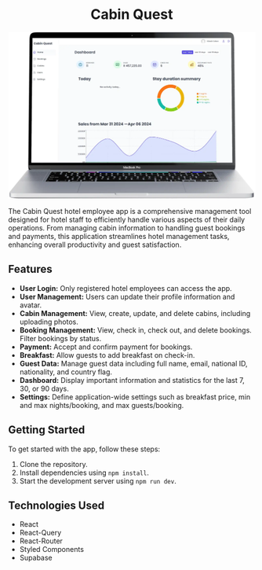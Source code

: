 <h1 align='center'>Cabin Quest</h1>

![](./design/cabin%20quest.webp)

The Cabin Quest hotel employee app is a comprehensive management tool designed for hotel staff to efficiently handle various aspects of their daily operations. From managing cabin information to handling guest bookings and payments, this application streamlines hotel management tasks, enhancing overall productivity and guest satisfaction.

## Features

- **User Login:** Only registered hotel employees can access the app.
- **User Management:** Users can update their profile information and avatar.
- **Cabin Management:** View, create, update, and delete cabins, including uploading photos.
- **Booking Management:** View, check in, check out, and delete bookings. Filter bookings by status.
- **Payment:** Accept and confirm payment for bookings.
- **Breakfast:** Allow guests to add breakfast on check-in.
- **Guest Data:** Manage guest data including full name, email, national ID, nationality, and country flag.
- **Dashboard:** Display important information and statistics for the last 7, 30, or 90 days.
- **Settings:** Define application-wide settings such as breakfast price, min and max nights/booking, and max guests/booking.

## Getting Started

To get started with the app, follow these steps:

1. Clone the repository.
2. Install dependencies using `npm install`.
3. Start the development server using `npm run dev`.

## Technologies Used

- React
- React-Query
- React-Router
- Styled Components
- Supabase
